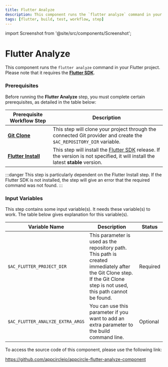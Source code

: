 ```yaml
---
title: Flutter Analyze
description: This component runs the `flutter analyze` command in your Flutter project.
tags: [flutter, build, test, workflow, step]
---
```


import Screenshot from '@site/src/components/Screenshot';

# Flutter Analyze

This component runs the `flutter analyze` command in your Flutter project. Please note that it requires the [**Flutter SDK**](https://docs.flutter.dev/get-started/install).

### Prerequisites

Before running the **Flutter Analyze** step, you must complete certain prerequisites, as detailed in the table below:

| Prerequisite Workflow Step                      | Description                                     |
|-------------------------------------------------|-------------------------------------------------|
| [**Git Clone**](https://docs.appcircle.io/workflows/common-workflow-steps/#git-clone) | This step will clone your project through the connected Git provider and create the `$AC_REPOSITORY_DIR` variable. |
| [**Flutter Install**](https://docs.appcircle.io/workflows/flutter-specific-workflow-steps#flutter-install) | This step will install the [Flutter SDK](https://flutter-ko.dev/development/tools/sdk/releases) release. If the version is not specified, it will install the latest **stable** version. |

<Screenshot url='https://cdn.appcircle.io/docs/assets/BE2852-flutterAnalayzeOrder.png' />

:::danger
This step is particularly dependent on the Flutter Install step. If the Flutter SDK is not installed, the step will give an error that the required command was not found.
:::

### Input Variables

This step contains some input variable(s). It needs these variable(s) to work. The table below gives explanation for this variable(s).

<Screenshot url='https://cdn.appcircle.io/docs/assets/BE2852-flutterAnalyzeInput.png' />

| Variable Name                 	       | Description                         | Status 			|
|-------------------------------|------------------------------------------------|------------------|
| `$AC_FLUTTER_PROJECT_DIR`         | This parameter is used as the repository path. This path is created immediately after the Git Clone step. If the Git Clone step is not used, this path cannot be found. | Required|
| `$AC_FLUTTER_ANALYZE_EXTRA_ARGS`               | You can use this parameter if you want to add an extra parameter to the build command line. | Optional |

To access the source code of this component, please use the following link:

https://github.com/appcircleio/appcircle-flutter-analyze-component
